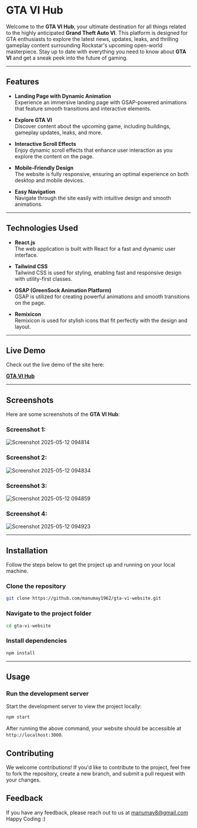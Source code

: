 # GTA VI Hub

Welcome to the **GTA VI Hub**, your ultimate destination for all things related to the highly anticipated **Grand Theft Auto VI**. This platform is designed for GTA enthusiasts to explore the latest news, updates, leaks, and thrilling gameplay content surrounding Rockstar's upcoming open-world masterpiece. Stay up to date with everything you need to know about **GTA VI** and get a sneak peek into the future of gaming.

---

## Features

- **Landing Page with Dynamic Animation**  
  Experience an immersive landing page with GSAP-powered animations that feature smooth transitions and interactive elements.

- **Explore GTA VI**  
  Discover content about the upcoming game, including buildings, gameplay updates, leaks, and more.

- **Interactive Scroll Effects**  
  Enjoy dynamic scroll effects that enhance user interaction as you explore the content on the page.

- **Mobile-Friendly Design**  
  The website is fully responsive, ensuring an optimal experience on both desktop and mobile devices.

- **Easy Navigation**  
  Navigate through the site easily with intuitive design and smooth animations.

---

## Technologies Used

- **React.js**  
  The web application is built with React for a fast and dynamic user interface.

- **Tailwind CSS**  
  Tailwind CSS is used for styling, enabling fast and responsive design with utility-first classes.

- **GSAP (GreenSock Animation Platform)**  
  GSAP is utilized for creating powerful animations and smooth transitions on the page.

- **Remixicon**  
  Remixicon is used for stylish icons that fit perfectly with the design and layout.

---

## Live Demo

Check out the live demo of the site here:

[**GTA VI Hub**](https://gta-vi-chi.vercel.app/)

---

## Screenshots

Here are some screenshots of the **GTA VI Hub**:

### Screenshot 1:  
![Screenshot 2025-05-12 094814](https://github.com/user-attachments/assets/d0d6d388-9f3c-426e-85b5-26a313973f77)


### Screenshot 2:  
![Screenshot 2025-05-12 094834](https://github.com/user-attachments/assets/c84055d1-a8c7-4fa4-bc7d-2cc6db47c325)


### Screenshot 3:  
![Screenshot 2025-05-12 094859](https://github.com/user-attachments/assets/7ba3230f-0145-4190-ac57-ecb8d61ef103)


### Screenshot 4:  
![Screenshot 2025-05-12 094923](https://github.com/user-attachments/assets/0b192e19-eaa6-46bf-914d-a133e529013b)



---
## **Installation**

Follow the steps below to get the project up and running on your local machine.

### **Clone the repository**

```bash
git clone https://github.com/manumay1962/gta-vi-website.git 
```

### **Navigate to the project folder**

```bash
cd gta-vi-website
```

### **Install dependencies**

```bash
npm install
```

---

## **Usage**

### **Run the development server**

Start the development server to view the project locally:

```bash
npm start
```

After running the above command, your website should be accessible at `http://localhost:3000`.

## **Contributing**

We welcome contributions! If you'd like to contribute to the project, feel free to fork the repository, create a new branch, and submit a pull request with your changes.


## Feedback

If you have any feedback, please reach out to us at manumay8@gmail.com
Happy Coding :)

